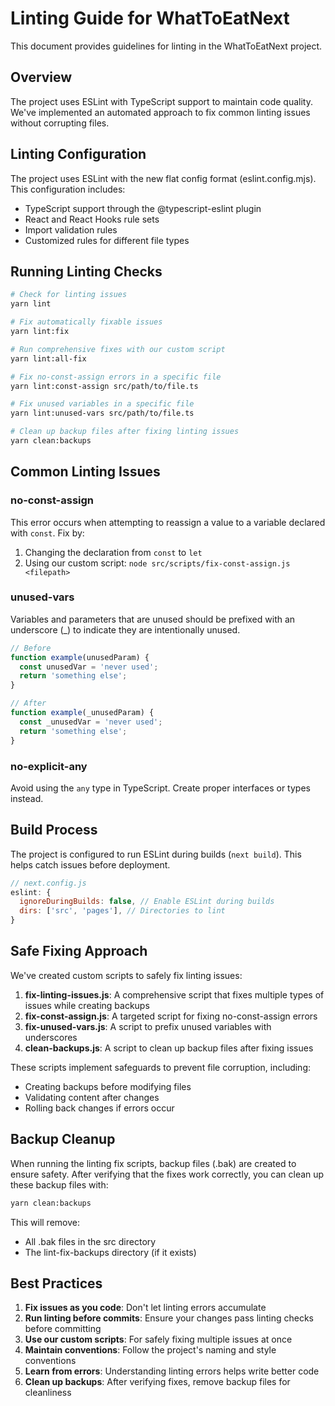 # Linting Guide for WhatToEatNext

This document provides guidelines for linting in the WhatToEatNext project.

## Overview

The project uses ESLint with TypeScript support to maintain code quality. We've implemented an automated approach to fix common linting issues without corrupting files.

## Linting Configuration

The project uses ESLint with the new flat config format (eslint.config.mjs). This configuration includes:

- TypeScript support through the @typescript-eslint plugin
- React and React Hooks rule sets
- Import validation rules
- Customized rules for different file types

## Running Linting Checks

```bash
# Check for linting issues
yarn lint

# Fix automatically fixable issues
yarn lint:fix

# Run comprehensive fixes with our custom script
yarn lint:all-fix

# Fix no-const-assign errors in a specific file
yarn lint:const-assign src/path/to/file.ts

# Fix unused variables in a specific file
yarn lint:unused-vars src/path/to/file.ts

# Clean up backup files after fixing linting issues
yarn clean:backups
```

## Common Linting Issues

### no-const-assign

This error occurs when attempting to reassign a value to a variable declared with `const`. Fix by:

1. Changing the declaration from `const` to `let`
2. Using our custom script: `node src/scripts/fix-const-assign.js <filepath>`

### unused-vars

Variables and parameters that are unused should be prefixed with an underscore (_) to indicate they are intentionally unused.

```typescript
// Before
function example(unusedParam) {
  const unusedVar = 'never used';
  return 'something else';
}

// After
function example(_unusedParam) {
  const _unusedVar = 'never used';
  return 'something else';
}
```

### no-explicit-any

Avoid using the `any` type in TypeScript. Create proper interfaces or types instead.

## Build Process

The project is configured to run ESLint during builds (`next build`). This helps catch issues before deployment.

```javascript
// next.config.js
eslint: {
  ignoreDuringBuilds: false, // Enable ESLint during builds
  dirs: ['src', 'pages'], // Directories to lint
}
```

## Safe Fixing Approach

We've created custom scripts to safely fix linting issues:

1. **fix-linting-issues.js**: A comprehensive script that fixes multiple types of issues while creating backups
2. **fix-const-assign.js**: A targeted script for fixing no-const-assign errors
3. **fix-unused-vars.js**: A script to prefix unused variables with underscores
4. **clean-backups.js**: A script to clean up backup files after fixing issues

These scripts implement safeguards to prevent file corruption, including:

- Creating backups before modifying files
- Validating content after changes
- Rolling back changes if errors occur

## Backup Cleanup

When running the linting fix scripts, backup files (.bak) are created to ensure safety. After verifying that the fixes work correctly, you can clean up these backup files with:

```bash
yarn clean:backups
```

This will remove:
- All .bak files in the src directory
- The lint-fix-backups directory (if it exists)

## Best Practices

1. **Fix issues as you code**: Don't let linting errors accumulate
2. **Run linting before commits**: Ensure your changes pass linting checks before committing
3. **Use our custom scripts**: For safely fixing multiple issues at once
4. **Maintain conventions**: Follow the project's naming and style conventions
5. **Learn from errors**: Understanding linting errors helps write better code
6. **Clean up backups**: After verifying fixes, remove backup files for cleanliness 
